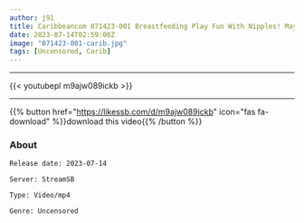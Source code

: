 ```yaml
---
author: j91
title: Caribbeancom 071423-001 Breastfeeding Play Fun With Nipples! Mayu Komikawa
date: 2023-07-14T02:59:00Z
image: "071423-001-carib.jpg"
tags: [Uncensored, Carib]
---
```

___

{{< youtubepl m9ajw089ickb >}}
___

{{% button href="https://likessb.com/d/m9ajw089ickb" icon="fas fa-download" %}}download this video{{% /button %}}
### About

`Release date: 2023-07-14`

`Server: StreamSB`

`Type: Video/mp4`

`Genre:	Uncensored`
